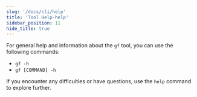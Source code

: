 ```yaml
---
slug: '/docs/cli/help'
title: 'Tool Help-help'
sidebar_position: 11
hide_title: true
---
```


For general help and information about the `gf` tool, you can use the following commands:

- `gf -h`
- `gf [COMMAND] -h`

If you encounter any difficulties or have questions, use the `help` command to explore further.